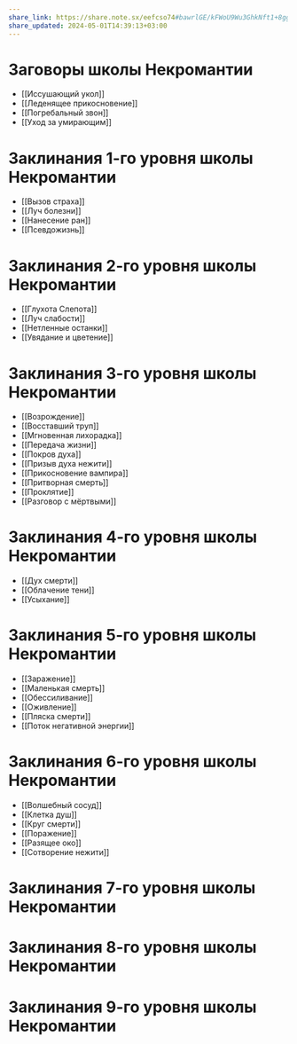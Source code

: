 ```yaml
---
share_link: https://share.note.sx/eefcso74#bawrlGE/kFWoU9Wu3GhkNft1+8ggVuHsgv8xLHI3udg
share_updated: 2024-05-01T14:39:13+03:00
---
```

# Заговоры школы Некромантии
- [[Иссушающий укол]]
- [[Леденящее прикосновение]]
- [[Погребальный звон]]
- [[Уход за умирающим]]
# Заклинания 1-го уровня школы Некромантии
- [[Вызов страха]]
- [[Луч болезни]]
- [[Нанесение ран]]
- [[Псевдожизнь]]
# Заклинания 2-го уровня школы Некромантии
- [[Глухота Слепота]]
- [[Луч слабости]]
- [[Нетленные останки]]
- [[Увядание и цветение]]
# Заклинания 3-го уровня школы Некромантии
- [[Возрождение]]
- [[Восставший труп]]
- [[Мгновенная лихорадка]]
- [[Передача жизни]]
- [[Покров духа]]
- [[Призыв духа нежити]]
- [[Прикосновение вампира]]
- [[Притворная смерть]]
- [[Проклятие]]
- [[Разговор с мёртвыми]]
# Заклинания 4-го уровня школы Некромантии
- [[Дух смерти]]
- [[Облачение тени]]
- [[Усыхание]]
# Заклинания 5-го уровня школы Некромантии
- [[Заражение]]
- [[Маленькая смерть]]
- [[Обессиливание]]
- [[Оживление]]
- [[Пляска смерти]]
- [[Поток негативной энергии]]
# Заклинания 6-го уровня школы Некромантии
- [[Волшебный сосуд]]
- [[Клетка душ]]
- [[Круг смерти]]
- [[Поражение]]
- [[Разящее око]]
- [[Сотворение нежити]]
# Заклинания 7-го уровня школы Некромантии
# Заклинания 8-го уровня школы Некромантии
# Заклинания 9-го уровня школы Некромантии
